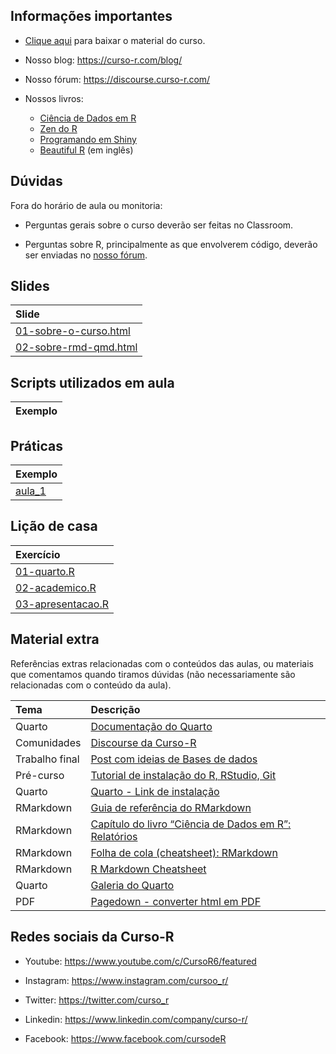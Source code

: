 
<!-- README.md is generated from README.Rmd. Please edit that file -->

## Informações importantes

- [Clique
  aqui](https://curso-r.github.io/202304-relatorios/materiais/material_do_curso.zip)
  para baixar o material do curso.

- Nosso blog: <https://curso-r.com/blog/>

- Nosso fórum: <https://discourse.curso-r.com/>

- Nossos livros:

  - [Ciência de Dados em R](https://livro.curso-r.com/)
  - [Zen do R](https://curso-r.github.io/zen-do-r/)
  - [Programando em Shiny](https://programando-em-shiny.curso-r.com/)
  - [Beautiful R](https://curso-r.github.io/beautiful-r/) (em inglês)

## Dúvidas

Fora do horário de aula ou monitoria:

- Perguntas gerais sobre o curso deverão ser feitas no Classroom.

- Perguntas sobre R, principalmente as que envolverem código, deverão
  ser enviadas no [nosso fórum](https://discourse.curso-r.com/).

## Slides

| Slide                                                                                                       |
|:------------------------------------------------------------------------------------------------------------|
| [01-sobre-o-curso.html](https://curso-r.github.io/202304-relatorios/materiais/slides/01-sobre-o-curso.html) |
| [02-sobre-rmd-qmd.html](https://curso-r.github.io/202304-relatorios/materiais/slides/02-sobre-rmd-qmd.html) |

## Scripts utilizados em aula

| Exemplo |
|:--------|

## Práticas

| Exemplo                                                               |
|:----------------------------------------------------------------------|
| [aula_1](https://curso-r.github.io/202304-relatorios/praticas/aula_1) |

## Lição de casa

| Exercício                                                                                               |
|:--------------------------------------------------------------------------------------------------------|
| [01-quarto.R](https://curso-r.github.io/202304-relatorios/materiais/exercicios/01-quarto.R)             |
| [02-academico.R](https://curso-r.github.io/202304-relatorios/materiais/exercicios/02-academico.R)       |
| [03-apresentacao.R](https://curso-r.github.io/202304-relatorios/materiais/exercicios/03-apresentacao.R) |

## Material extra

Referências extras relacionadas com o conteúdos das aulas, ou materiais
que comentamos quando tiramos dúvidas (não necessariamente são
relacionadas com o conteúdo da aula).

| Tema           | Descrição                                                                                                        |
|:---------------|:-----------------------------------------------------------------------------------------------------------------|
| Quarto         | [Documentação do Quarto](https://quarto.org/docs/guide/)                                                         |
| Comunidades    | [Discourse da Curso-R](https://discourse.curso-r.com)                                                            |
| Trabalho final | [Post com ideias de Bases de dados](https://blog.curso-r.com/posts/2022-06-11-bases-de-dados/)                   |
| Pré-curso      | [Tutorial de instalação do R, RStudio, Git](https://www.youtube.com/watch?t=2415&v=fiZStofJqMQ&feature=youtu.be) |
| Quarto         | [Quarto - Link de instalação](https://quarto.org/docs/get-started/)                                              |
| RMarkdown      | [Guia de referência do RMarkdown](https://rstudio.com/wp-content/uploads/2015/03/rmarkdown-reference.pdf)        |
| RMarkdown      | [Capítulo do livro “Ciência de Dados em R”: Relatórios](https://livro.curso-r.com/9-relatorios.html)             |
| RMarkdown      | [Folha de cola (cheatsheet): RMarkdown](https://github.com/rstudio/cheatsheets/raw/master/rmarkdown-2.0.pdf)     |
| RMarkdown      | [R Markdown Cheatsheet](https://www.rstudio.com/wp-content/uploads/2015/02/rmarkdown-cheatsheet.pdf)             |
| Quarto         | [Galeria do Quarto](https://quarto.org/docs/gallery/)                                                            |
| PDF            | [Pagedown - converter html em PDF](https://github.com/rstudio/pagedown)                                          |

## Redes sociais da Curso-R

- Youtube: <https://www.youtube.com/c/CursoR6/featured>

- Instagram: <https://www.instagram.com/cursoo_r/>

- Twitter: <https://twitter.com/curso_r>

- Linkedin: <https://www.linkedin.com/company/curso-r/>

- Facebook: <https://www.facebook.com/cursodeR>
